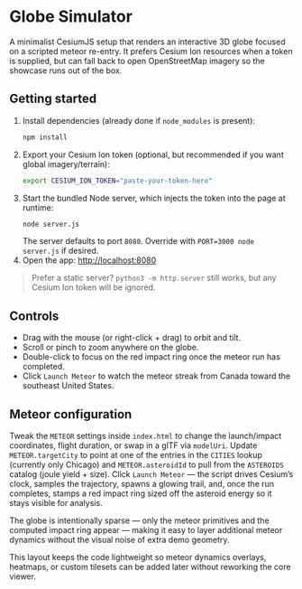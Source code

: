# Globe Simulator

A minimalist CesiumJS setup that renders an interactive 3D globe focused on a scripted meteor re-entry. It prefers Cesium Ion resources when a token is supplied, but can fall back to open OpenStreetMap imagery so the showcase runs out of the box.

## Getting started

1. Install dependencies (already done if `node_modules` is present):
   ```bash
   npm install
   ```
2. Export your Cesium Ion token (optional, but recommended if you want global imagery/terrain):
   ```bash
   export CESIUM_ION_TOKEN="paste-your-token-here"
   ```
3. Start the bundled Node server, which injects the token into the page at runtime:
   ```bash
   node server.js
   ```
   The server defaults to port `8080`. Override with `PORT=3000 node server.js` if desired.
4. Open the app: <http://localhost:8080>

> Prefer a static server? `python3 -m http.server` still works, but any Cesium Ion token will be ignored.

## Controls

- Drag with the mouse (or right-click + drag) to orbit and tilt.
- Scroll or pinch to zoom anywhere on the globe.
- Double-click to focus on the red impact ring once the meteor run has completed.
- Click `Launch Meteor` to watch the meteor streak from Canada toward the southeast United States.

## Meteor configuration

Tweak the `METEOR` settings inside `index.html` to change the launch/impact coordinates, flight duration, or swap in a glTF via `modelUri`. Update `METEOR.targetCity` to point at one of the entries in the `CITIES` lookup (currently only Chicago) and `METEOR.asteroidId` to pull from the `ASTEROIDS` catalog (joule yield + size). Click `Launch Meteor` — the script drives Cesium’s clock, samples the trajectory, spawns a glowing trail, and, once the run completes, stamps a red impact ring sized off the asteroid energy so it stays visible for analysis.

The globe is intentionally sparse — only the meteor primitives and the computed impact ring appear — making it easy to layer additional meteor dynamics without the visual noise of extra demo geometry.

This layout keeps the code lightweight so meteor dynamics overlays, heatmaps, or custom tilesets can be added later without reworking the core viewer.
